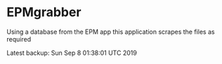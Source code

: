 # EPMgrabber
Using a database from the EPM app this application scrapes the files as required


Latest backup: Sun Sep 8 01:38:01 UTC 2019
